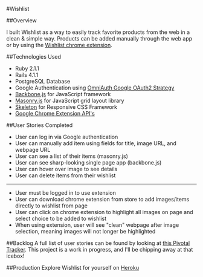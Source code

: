 #Wishlist

##Overview

I built Wishlist as a way to easily track favorite products from the web in a clean & simple way. Products can be added manually through the web app or by using the [Wishlist chrome extension](https://chrome.google.com/webstore/detail/lopficaepgghcelaeifkmgpcfhfdlkik "Wishlist Chrome Extension").


##Technologies Used
* Ruby 2.1.1
* Rails 4.1.1
* PostgreSQL Database
* Google Authentication using [OmniAuth Google OAuth2 Strategy](https://github.com/zquestz/omniauth-google-oauth2 "OmniAuth Google OAuth2 Strategy")
* [Backbone.js](http://backbonejs.org/ "Backbone.js") for JavaScript framework
* [Masonry.js](http://masonry.desandro.com/ "Masonry.js") for  JavaScript grid layout library
* [Skeleton](http://www.getskeleton.com/ "Skeleton") for Responsive CSS Framework
* [Google Chrome Extension API's](https://developer.chrome.com/extensions/api_index "Google Chrome Extension API's")

##User Stories Completed
* User can log in via Google authentication
* User can manually add item using fields for title, image URL, and webpage URL
* User can see a list of their items (masonry.js)
* User can see sharp-looking single page app (backbone.js)
* User can hover over image to see details
* User can delete items from their wishlist

---
* User must be logged in to use extension
* User can download chrome extension from store to add images/items directly to wishlist from page
* User can click on chrome extension to highlight all images on page and select choice to be added to wishlist
* When using extension, user will see "clean" webpage after image selection, meaning images will not longer be highlighted

##Backlog
A full list of user stories can be found by looking at [this Pivotal Tracker](https://www.pivotaltracker.com/s/projects/1119660 "Pivotal Tracker"). This project is a work in progress, and I'll be chipping away at that icebox!

##Production
Explore Wishlist for yourself on [Heroku](http://w1shlist.herokuapp.com/)


